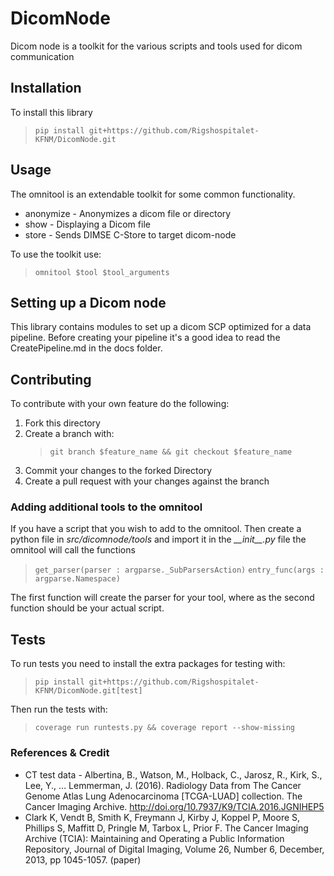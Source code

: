 # DicomNode

Dicom node is a toolkit for the various scripts and tools used for dicom communication

## Installation

To install this library
> `pip install git+https://github.com/Rigshospitalet-KFNM/DicomNode.git`

## Usage

The omnitool is an extendable toolkit for some common functionality.

* anonymize - Anonymizes a dicom file or directory
* show - Displaying a Dicom file
* store - Sends DIMSE C-Store to target dicom-node

To use the toolkit use:
> `omnitool $tool $tool_arguments`

## Setting up a Dicom node

This library contains modules to set up a dicom SCP optimized for a data pipeline.
Before creating your pipeline it's a good idea to read the CreatePipeline.md in the docs folder.

## Contributing

To contribute with your own feature do the following:

1. Fork this directory
2. Create a branch with:
   >`git branch $feature_name && git checkout $feature_name`
3. Commit your changes to the forked Directory
4. Create a pull request with your changes against the branch

### Adding additional tools to the omnitool

If you have a script that you wish to add to the omnitool. Then create a python file in *src/dicomnode/tools* and import it in the *\_\_init\_\_.py* file
the omnitool will call the functions
> `get_parser(parser : argparse._SubParsersAction)`
> `entry_func(args : argparse.Namespace)`

The first function will create the parser for your tool, where as the second function should be your actual script.

## Tests

To run tests you need to install the extra packages for testing with:
> `pip install git+https://github.com/Rigshospitalet-KFNM/DicomNode.git[test]`

Then run the tests with:
> `coverage run runtests.py && coverage report --show-missing`

### References & Credit

* CT test data - Albertina, B., Watson, M., Holback, C., Jarosz, R., Kirk, S., Lee, Y., … Lemmerman, J. (2016). Radiology Data from The Cancer Genome Atlas Lung Adenocarcinoma [TCGA-LUAD] collection. The Cancer Imaging Archive. http://doi.org/10.7937/K9/TCIA.2016.JGNIHEP5
* Clark K, Vendt B, Smith K, Freymann J, Kirby J, Koppel P, Moore S, Phillips S, Maffitt D, Pringle M, Tarbox L, Prior F. The Cancer Imaging Archive (TCIA): Maintaining and Operating a Public Information Repository, Journal of Digital Imaging, Volume 26, Number 6, December, 2013, pp 1045-1057. (paper)
